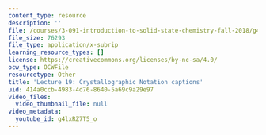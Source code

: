 ```yaml
---
content_type: resource
description: ''
file: /courses/3-091-introduction-to-solid-state-chemistry-fall-2018/g4lxRZ7T5_o_captions.webvtt
file_size: 76293
file_type: application/x-subrip
learning_resource_types: []
license: https://creativecommons.org/licenses/by-nc-sa/4.0/
ocw_type: OCWFile
resourcetype: Other
title: 'Lecture 19: Crystallographic Notation captions'
uid: 414a0ccb-4983-4d76-8640-5a69c9a29e97
video_files:
  video_thumbnail_file: null
video_metadata:
  youtube_id: g4lxRZ7T5_o
---
```

